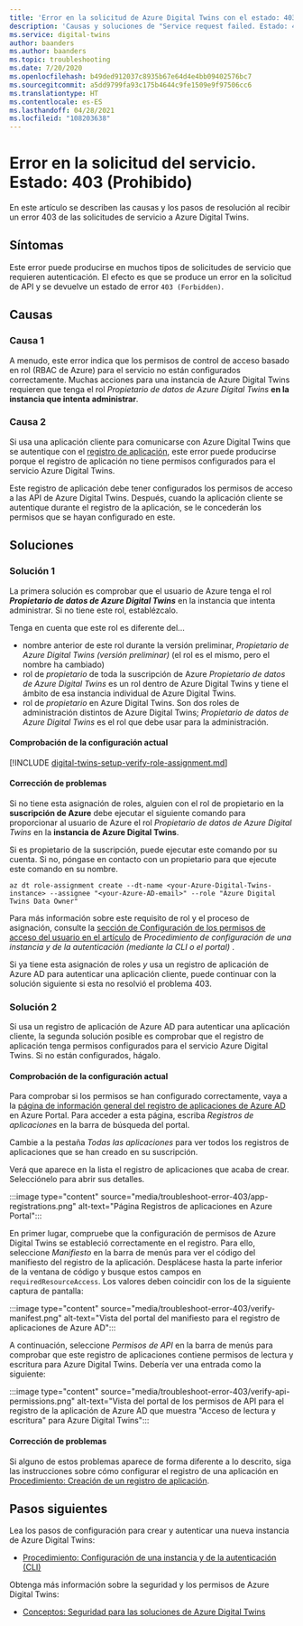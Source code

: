 ```yaml
---
title: 'Error en la solicitud de Azure Digital Twins con el estado: 403 (Prohibido)'
description: 'Causas y soluciones de "Service request failed. Estado: 403 (Forbidden) (Error en la solicitud del servicio. Estado: 403 [prohibido]) en Azure Digital Twins.'
ms.service: digital-twins
author: baanders
ms.author: baanders
ms.topic: troubleshooting
ms.date: 7/20/2020
ms.openlocfilehash: b49ded912037c8935b67e64d4e4bb09402576bc7
ms.sourcegitcommit: a5dd9799fa93c175b4644c9fe1509e9f97506cc6
ms.translationtype: HT
ms.contentlocale: es-ES
ms.lasthandoff: 04/28/2021
ms.locfileid: "108203638"
---
```

# <a name="service-request-failed-status-403-forbidden"></a>Error en la solicitud del servicio. Estado: 403 (Prohibido)

En este artículo se describen las causas y los pasos de resolución al recibir un error 403 de las solicitudes de servicio a Azure Digital Twins. 

## <a name="symptoms"></a>Síntomas

Este error puede producirse en muchos tipos de solicitudes de servicio que requieren autenticación. El efecto es que se produce un error en la solicitud de API y se devuelve un estado de error `403 (Forbidden)`.

## <a name="causes"></a>Causas

### <a name="cause-1"></a>Causa 1

A menudo, este error indica que los permisos de control de acceso basado en rol (RBAC de Azure) para el servicio no están configurados correctamente. Muchas acciones para una instancia de Azure Digital Twins requieren que tenga el rol *Propietario de datos de Azure Digital Twins* **en la instancia que intenta administrar**. 

### <a name="cause-2"></a>Causa 2

Si usa una aplicación cliente para comunicarse con Azure Digital Twins que se autentique con el [registro de aplicación](how-to-create-app-registration.md), este error puede producirse porque el registro de aplicación no tiene permisos configurados para el servicio Azure Digital Twins.

Este registro de aplicación debe tener configurados los permisos de acceso a las API de Azure Digital Twins. Después, cuando la aplicación cliente se autentique durante el registro de la aplicación, se le concederán los permisos que se hayan configurado en este.

## <a name="solutions"></a>Soluciones

### <a name="solution-1"></a>Solución 1

La primera solución es comprobar que el usuario de Azure tenga el rol _**Propietario de datos de Azure Digital Twins**_ en la instancia que intenta administrar. Si no tiene este rol, establézcalo.

Tenga en cuenta que este rol es diferente del...
* nombre anterior de este rol durante la versión preliminar, *Propietario de Azure Digital Twins (versión preliminar)* (el rol es el mismo, pero el nombre ha cambiado)
* rol de *propietario* de toda la suscripción de Azure *Propietario de datos de Azure Digital Twins* es un rol dentro de Azure Digital Twins y tiene el ámbito de esa instancia individual de Azure Digital Twins.
* rol de *propietario* en Azure Digital Twins. Son dos roles de administración distintos de Azure Digital Twins; *Propietario de datos de Azure Digital Twins* es el rol que debe usar para la administración.

#### <a name="check-current-setup"></a>Comprobación de la configuración actual

[!INCLUDE [digital-twins-setup-verify-role-assignment.md](../../includes/digital-twins-setup-verify-role-assignment.md)]

#### <a name="fix-issues"></a>Corrección de problemas 

Si no tiene esta asignación de roles, alguien con el rol de propietario en la **suscripción de Azure** debe ejecutar el siguiente comando para proporcionar al usuario de Azure el rol *Propietario de datos de Azure Digital Twins* en la **instancia de Azure Digital Twins**. 

Si es propietario de la suscripción, puede ejecutar este comando por su cuenta. Si no, póngase en contacto con un propietario para que ejecute este comando en su nombre.

```azurecli-interactive
az dt role-assignment create --dt-name <your-Azure-Digital-Twins-instance> --assignee "<your-Azure-AD-email>" --role "Azure Digital Twins Data Owner"
```

Para más información sobre este requisito de rol y el proceso de asignación, consulte la [sección de Configuración de los permisos de acceso del usuario en el artículo](how-to-set-up-instance-CLI.md#set-up-user-access-permissions) de *Procedimiento de configuración de una instancia y de la autenticación (mediante la CLI o el portal)* .

Si ya tiene esta asignación de roles *y* usa un registro de aplicación de Azure AD para autenticar una aplicación cliente, puede continuar con la solución siguiente si esta no resolvió el problema 403.

### <a name="solution-2"></a>Solución 2

Si usa un registro de aplicación de Azure AD para autenticar una aplicación cliente, la segunda solución posible es comprobar que el registro de aplicación tenga permisos configurados para el servicio Azure Digital Twins. Si no están configurados, hágalo.

#### <a name="check-current-setup"></a>Comprobación de la configuración actual

Para comprobar si los permisos se han configurado correctamente, vaya a la [página de información general del registro de aplicaciones de Azure AD](https://portal.azure.com/#blade/Microsoft_AAD_IAM/ActiveDirectoryMenuBlade/RegisteredApps) en Azure Portal. Para acceder a esta página, escriba *Registros de aplicaciones* en la barra de búsqueda del portal.

Cambie a la pestaña *Todas las aplicaciones* para ver todos los registros de aplicaciones que se han creado en su suscripción.

Verá que aparece en la lista el registro de aplicaciones que acaba de crear. Selecciónelo para abrir sus detalles.

:::image type="content" source="media/troubleshoot-error-403/app-registrations.png" alt-text="Página Registros de aplicaciones en Azure Portal":::

En primer lugar, compruebe que la configuración de permisos de Azure Digital Twins se estableció correctamente en el registro. Para ello, seleccione *Manifiesto* en la barra de menús para ver el código del manifiesto del registro de la aplicación. Desplácese hasta la parte inferior de la ventana de código y busque estos campos en `requiredResourceAccess`. Los valores deben coincidir con los de la siguiente captura de pantalla:

:::image type="content" source="media/troubleshoot-error-403/verify-manifest.png" alt-text="Vista del portal del manifiesto para el registro de aplicaciones de Azure AD":::

A continuación, seleccione *Permisos de API* en la barra de menús para comprobar que este registro de aplicaciones contiene permisos de lectura y escritura para Azure Digital Twins. Debería ver una entrada como la siguiente:

:::image type="content" source="media/troubleshoot-error-403/verify-api-permissions.png" alt-text="Vista del portal de los permisos de API para el registro de la aplicación de Azure AD que muestra &quot;Acceso de lectura y escritura&quot; para Azure Digital Twins":::

#### <a name="fix-issues"></a>Corrección de problemas

Si alguno de estos problemas aparece de forma diferente a lo descrito, siga las instrucciones sobre cómo configurar el registro de una aplicación en [Procedimiento: Creación de un registro de aplicación](how-to-create-app-registration.md).

## <a name="next-steps"></a>Pasos siguientes

Lea los pasos de configuración para crear y autenticar una nueva instancia de Azure Digital Twins:
* [Procedimiento: Configuración de una instancia y de la autenticación (CLI)](how-to-set-up-instance-cli.md)

Obtenga más información sobre la seguridad y los permisos de Azure Digital Twins:
* [Conceptos: Seguridad para las soluciones de Azure Digital Twins](concepts-security.md)
